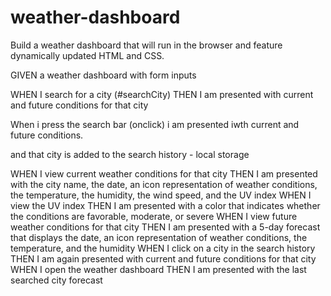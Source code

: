 # weather-dashboard
Build a weather dashboard that will run in the browser and feature dynamically updated HTML and CSS.


GIVEN a weather dashboard with form inputs

WHEN I search for a city (#searchCity)
THEN I am presented with current and future conditions for that city

When i press the search bar (onclick) i am presented iwth current and future conditions. 


and that city is added to the search history - local storage




WHEN I view current weather conditions for that city
THEN I am presented with the city name, the date, an icon representation of weather conditions, the temperature, the humidity, the wind speed, and the UV index
WHEN I view the UV index
THEN I am presented with a color that indicates whether the conditions are favorable, moderate, or severe
WHEN I view future weather conditions for that city
THEN I am presented with a 5-day forecast that displays the date, an icon representation of weather conditions, the temperature, and the humidity
WHEN I click on a city in the search history
THEN I am again presented with current and future conditions for that city
WHEN I open the weather dashboard
THEN I am presented with the last searched city forecast
